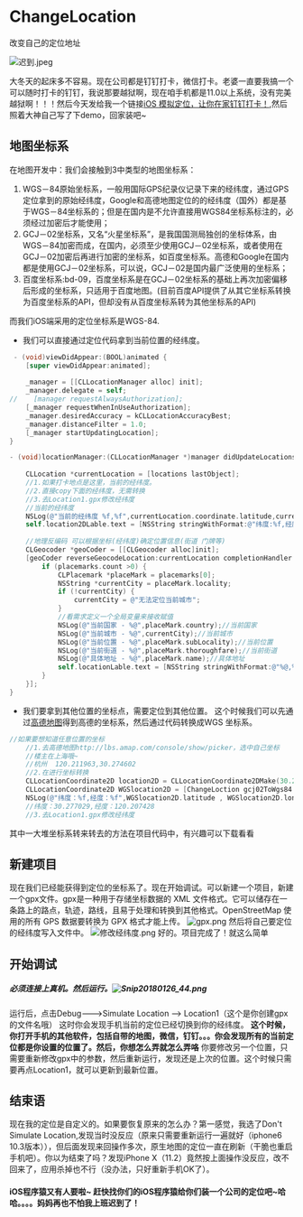 # ChangeLocation
改变自己的定位地址

![迟到.jpeg](http://upload-images.jianshu.io/upload_images/2868618-af39967557889e2e.jpeg?imageMogr2/auto-orient/strip%7CimageView2/2/w/1240)

大冬天的起床多不容易。现在公司都是钉钉打卡，微信打卡。老婆一直要我搞一个可以随时打卡的钉钉，我说那要越狱啊，现在咱手机都是11.0以上系统，没有完美越狱啊！！！然后今天发给我一个链接[iOS 模拟定位，让你在家钉钉打卡！](https://www.jianshu.com/p/38782cb3f688),然后照着大神自己写了下demo，回家装吧~
## 地图坐标系
在地图开发中：我们会接触到3中类型的地图坐标系：
1. WGS－84原始坐标系，一般用国际GPS纪录仪记录下来的经纬度，通过GPS定位拿到的原始经纬度，Google和高德地图定位的的经纬度（国外）都是基于WGS－84坐标系的；但是在国内是不允许直接用WGS84坐标系标注的，必须经过加密后才能使用；
2. GCJ－02坐标系，又名“火星坐标系”，是我国国测局独创的坐标体系，由WGS－84加密而成，在国内，必须至少使用GCJ－02坐标系，或者使用在GCJ－02加密后再进行加密的坐标系，如百度坐标系。高德和Google在国内都是使用GCJ－02坐标系，可以说，GCJ－02是国内最广泛使用的坐标系；
3. 百度坐标系:bd-09，百度坐标系是在GCJ－02坐标系的基础上再次加密偏移后形成的坐标系，只适用于百度地图。(目前百度API提供了从其它坐标系转换为百度坐标系的API，但却没有从百度坐标系转为其他坐标系的API)

而我们iOS端采用的定位坐标系是WGS-84.
- 我们可以直接通过定位代码拿到当前位置的经纬度。
```objective-c
 - (void)viewDidAppear:(BOOL)animated {
    [super viewDidAppear:animated];
    
    _manager = [[CLLocationManager alloc] init];
    _manager.delegate = self;
//    [manager requestAlwaysAuthorization];
    [_manager requestWhenInUseAuthorization];
    _manager.desiredAccuracy = kCLLocationAccuracyBest;
    _manager.distanceFilter = 1.0;
    [_manager startUpdatingLocation];
}

- (void)locationManager:(CLLocationManager *)manager didUpdateLocations:(NSArray<CLLocation *> *)locations {
    
    CLLocation *currentLocation = [locations lastObject];
    //1.如果打卡地点是这里，当前的经纬度。
    //2.直接copy下面的经纬度，无需转换
    //3.去Location1.gpx修改经纬度
    //当前的经纬度
    NSLog(@"当前的经纬度 %f,%f",currentLocation.coordinate.latitude,currentLocation.coordinate.longitude);
    self.location2DLable.text = [NSString stringWithFormat:@"纬度:%f,经度:%f",currentLocation.coordinate.latitude,currentLocation.coordinate.longitude];
    
    //地理反编码 可以根据坐标(经纬度)确定位置信息(街道 门牌等)
    CLGeocoder *geoCoder = [[CLGeocoder alloc]init];
    [geoCoder reverseGeocodeLocation:currentLocation completionHandler:^(NSArray<CLPlacemark *> * _Nullable placemarks, NSError * _Nullable error) {
        if (placemarks.count >0) {
            CLPlacemark *placeMark = placemarks[0];
            NSString *currentCity = placeMark.locality;
            if (!currentCity) {
                currentCity = @"无法定位当前城市";
            }
            //看需求定义一个全局变量来接收赋值
            NSLog(@"当前国家 - %@",placeMark.country);//当前国家
            NSLog(@"当前城市 - %@",currentCity);//当前城市
            NSLog(@"当前位置 - %@",placeMark.subLocality);//当前位置
            NSLog(@"当前街道 - %@",placeMark.thoroughfare);//当前街道
            NSLog(@"具体地址 - %@",placeMark.name);//具体地址
            self.locationLable.text = [NSString stringWithFormat:@"%@,%@,%@,%@,%@",placeMark.country,currentCity,placeMark.subLocality,placeMark.thoroughfare,placeMark.name];
        }
    }];
}
```
- 我们要拿到其他位置的坐标点，需要定位到其他位置。
这个时候我们可以先通过[高德地图](http://lbs.amap.com/console/show/picker)得到高德的坐标系，然后通过代码转换成WGS 坐标系。
```objective-c
//如果要想知道任意位置的坐标
    //1.去高德地图http://lbs.amap.com/console/show/picker，选中自己坐标
    //楼主在上海哦~
    //杭州  120.211963,30.274602 
    //2.在进行坐标转换
    CLLocationCoordinate2D location2D = CLLocationCoordinate2DMake(30.274602, 120.211963);
    CLLocationCoordinate2D WGSlocation2D = [ChangeLoction gcj02ToWgs84:location2D];
    NSLog(@"纬度：%f,经度：%f",WGSlocation2D.latitude , WGSlocation2D.longitude);
    //纬度：30.277029,经度：120.207428
    //3.去Location1.gpx修改经纬度
```
其中一大堆坐标系转来转去的方法在项目代码中，有兴趣可以下载看看
## 新建项目
现在我们已经能获得到定位的坐标系了。现在开始调试。可以新建一个项目，新建一个gpx文件。gpx是一种用于存储坐标数据的 XML 文件格式。它可以储存在一条路上的路点，轨迹，路线，且易于处理和转换到其他格式。OpenStreetMap 使用的所有 GPS 数据要转换为 GPX 格式才能上传。
![gpx.png](http://upload-images.jianshu.io/upload_images/2868618-b4069da23ccbb720.png?imageMogr2/auto-orient/strip%7CimageView2/2/w/1240)
然后将自己要定位的经纬度写入文件中。
![修改经纬度.png](http://upload-images.jianshu.io/upload_images/2868618-5235f249332aea00.png?imageMogr2/auto-orient/strip%7CimageView2/2/w/1240)
好的。项目完成了！就这么简单
## 开始调试
##### 必须连接上真机。然后运行。![Snip20180126_44.png](http://upload-images.jianshu.io/upload_images/2868618-6dc6e6576ac8e424.png?imageMogr2/auto-orient/strip%7CimageView2/2/w/1240)
运行后，点击Debug--->Simulate Location --> Location1（这个是你创建gpx的文件名哦）
这时你会发现手机当前的定位已经切换到你的经纬度。
**这个时候，你打开手机的其他软件，包括自带的地图，微信，钉钉。。。你会发现所有的当前定位都是你设置的位置了。然后，你想怎么弄就怎么弄咯**
你要修改另一个位置，只需要重新修改gpx中的参数，然后重新运行，发现还是上次的位置。这个时候只需要再点Location1，就可以更新到最新位置。
## 结束语
现在我的定位是自定义的。如果要恢复原来的怎么办？第一感觉，我选了Don't Simulate Location,发现当时没反应（原来只需要重新运行一遍就好（iphone6 10.3版本）），但后面发现来回操作多次，原生地图的定位一直在刷新（干脆也重启手机吧）。你以为结束了吗？发现iPhone X（11.2）竟然按上面操作没反应，改不回来了，应用杀掉也不行（没办法，只好重新手机OK了）。

#### iOS程序猿又有人要啦~ 赶快找你们的iOS程序猿给你们装一个公司的定位吧~哈哈。。。。妈妈再也不怕我上班迟到了！
